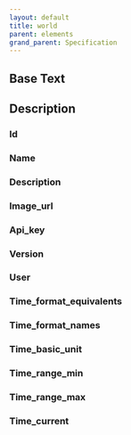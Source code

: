 ```yaml
---
layout: default
title: world
parent: elements
grand_parent: Specification
---
```

Base Text
---
Description
---
### Id

### Name

### Description

### Image_url

### Api_key

### Version

### User

### Time_format_equivalents

### Time_format_names

### Time_basic_unit

### Time_range_min

### Time_range_max

### Time_current


